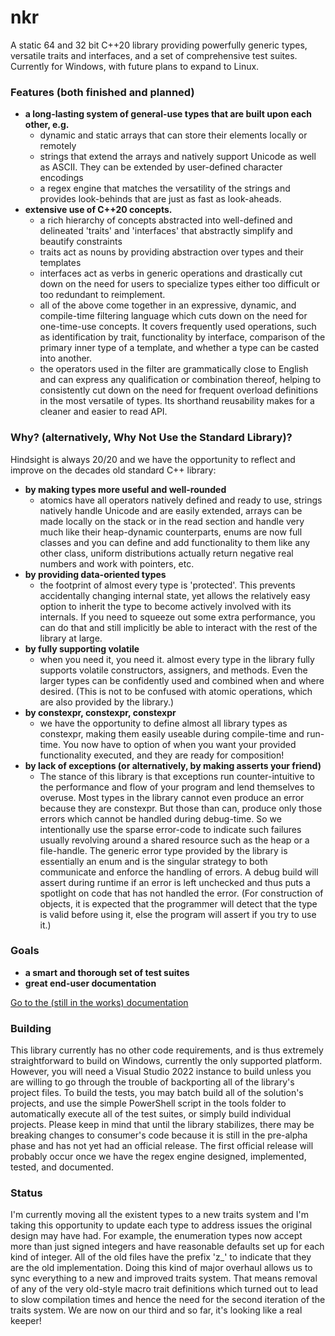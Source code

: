 # nkr
A static 64 and 32 bit C++20 library providing powerfully generic types, versatile traits and interfaces, and a set of comprehensive test suites. Currently for Windows, with future plans to expand to Linux.

### Features (both finished and planned)
- **a long-lasting system of general-use types that are built upon each other, e.g.**
  - dynamic and static arrays that can store their elements locally or remotely
  - strings that extend the arrays and natively support Unicode as well as ASCII. They can be extended by user-defined character encodings
  - a regex engine that matches the versatility of the strings and provides look-behinds that are just as fast as look-aheads.
- **extensive use of C++20 concepts.** 
  - a rich hierarchy of concepts abstracted into well-defined and delineated 'traits' and 'interfaces' that abstractly simplify and beautify constraints
  - traits act as nouns by providing abstraction over types and their templates
  - interfaces act as verbs in generic operations and drastically cut down on the need for users to specialize types either too difficult or too redundant to reimplement.
  - all of the above come together in an expressive, dynamic, and compile-time filtering language which cuts down on the need for one-time-use concepts. It covers frequently used operations, such as identification by trait, functionality by interface, comparison of the primary inner type of a template, and whether a type can be casted into another.
  - the operators used in the filter are grammatically close to English and can express any qualification or combination thereof, helping to consistently cut down on the need for frequent overload definitions in the most versatile of types. Its shorthand reusability makes for a cleaner and easier to read API.

### Why? (alternatively, Why Not Use the Standard Library)?
Hindsight is always 20/20 and we have the opportunity to reflect and improve on the decades old standard C++ library:
- **by making types more useful and well-rounded**
  - atomics have all operators natively defined and ready to use, strings natively handle Unicode and are easily extended, arrays can be made locally on the stack or in the read section and handle very much like their heap-dynamic counterparts, enums are now full classes and you can define and add functionality to them like any other class, uniform distributions actually return negative real numbers and work with pointers, etc.
- **by providing data-oriented types**
  - the footprint of almost every type is 'protected'. This prevents accidentally changing internal state, yet allows the relatively easy option to inherit the type to become actively involved with its internals. If you need to squeeze out some extra performance, you can do that and still implicitly be able to interact with the rest of the library at large.
- **by fully supporting volatile**
  - when you need it, you need it. almost every type in the library fully supports volatile constructors, assigners, and methods. Even the larger types can be confidently used and combined when and where desired. (This is not to be confused with atomic operations, which are also provided by the library.)
- **by constexpr, constexpr, constexpr**
  - we have the opportunity to define almost all library types as constexpr, making them easily useable during compile-time and run-time. You now have to option of when you want your provided functionality executed, and they are ready for composition!
- **by lack of exceptions (or alternatively, by making asserts your friend)**
  - The stance of this library is that exceptions run counter-intuitive to the performance and flow of your program and lend themselves to overuse. Most types in the library cannot even produce an error because they are constexpr. But those than can, produce only those errors which cannot be handled during debug-time. So we intentionally use the sparse error-code to indicate such failures usually revolving around a shared resource such as the heap or a file-handle. The generic error type provided by the library is essentially an enum and is the singular strategy to both communicate and enforce the handling of errors. A debug build will assert during runtime if an error is left unchecked and thus puts a spotlight on code that has not handled the error. (For construction of objects, it is expected that the programmer will detect that the type is valid before using it, else the program will assert if you try to use it.)

### Goals
- **a smart and thorough set of test suites**
- **great end-user documentation**

[Go to the (still in the works) documentation](https://r-neal-kelly.github.io/nkr_docs)

### Building
This library currently has no other code requirements, and is thus extremely straightforward to build on Windows, currently the only supported platform. However, you will need a Visual Studio 2022 instance to build unless you are willing to go through the trouble of backporting all of the library's project files. To build the tests, you may batch build all of the solution's projects, and use the simple PowerShell script in the tools folder to automatically execute all of the test suites, or simply build individual projects. Please keep in mind that until the library stabilizes, there may be breaking changes to consumer's code because it is still in the pre-alpha phase and has not yet had an official release. The first official release will probably occur once we have the regex engine designed, implemented, tested, and documented.

### Status
I'm currently moving all the existent types to a new traits system and I'm taking this opportunity to update each type to address issues the original design may have had. For example, the enumeration types now accept more than just signed integers and have reasonable defaults set up for each kind of integer. All of the old files have the prefix 'z_' to indicate that they are the old implementation. Doing this kind of major overhaul allows us to sync everything to a new and improved traits system. That means removal of any of the very old-style macro trait definitions which turned out to lead to slow compilation times and hence the need for the second iteration of the traits system. We are now on our third and so far, it's looking like a real keeper!
